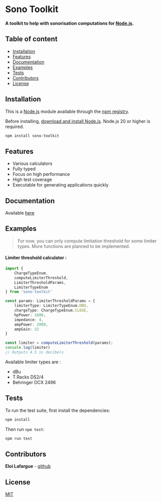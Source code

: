 # Sono Toolkit

**A toolkit to help with sonorisation computations for [Node.js](https://nodejs.org).**

## Table of content

* [Installation](#Installation)
* [Features](#Features)
* [Documentation](#Documentation)
* [Examples](#Examples)
* [Tests](#Tests)
* [Contributors](#Contributors)
* [License](#License)

## Installation

This is a [Node.js](https://nodejs.org/en/) module available through the
[npm registry](https://www.npmjs.com/).

Before installing, [download and install Node.js](https://nodejs.org/en/download/).
Node.js 20 or higher is required.

```bash
npm install sono-toolkit
```

## Features

* Various calculators
* Fully typed
* Focus on high performance
* High test coverage
* Executable for generating applications quickly

## Documentation
Available [here](https://eloi-lfrg.github.io/sono-toolkit/)

## Examples

>For now, you can only compute limitation threshold for some limiter types. More functions are planned to be implemented.

#### Limiter threshold calculator :
```ts
import {
    ChargeTypeEnum,
    computeLimiterThreshold,
    LimiterThresholdParams,
    LimiterTypeEnum
} from 'sono-toolkit'

const params: LimiterThresholdParams = {
    limiterType: LimiterTypeEnum.DBU,
    chargeType: ChargeTypeEnum.CLOSE,
    hpPower: 1600,
    impedance: 4,
    ampPower: 2000,
    ampGain: 32
}

const limiter = computeLimiterThreshold(params);
console.log(limiter)
// Outputs 4.5 in decibels
```

Available limiter types are :
* dBu
* T.Racks DS2/4
* Behringer DCX 2496

## Tests

To run the test suite, first install the dependencies:

```bash
npm install
```

Then run `npm test`:

```bash
npm run test
```

## Contributors

**Eloi Lafargue** - [github](https://github.com/eloi-lfrg)

## License

[MIT](LICENSE)
